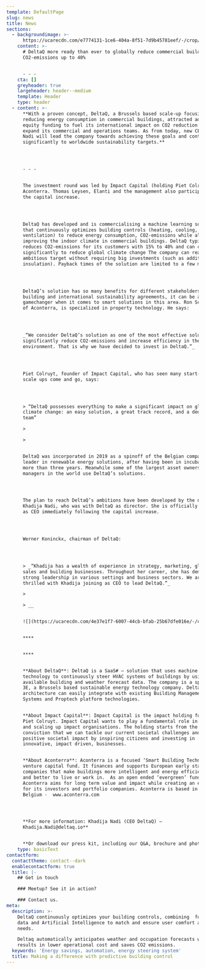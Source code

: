 ```yaml
---
template: DefaultPage
slug: news
title: News
sections:
  - backgroundimage: >-
      https://ucarecdn.com/e7774131-1ce6-404a-8f51-7d9b45781eef/-/crop/2723x839/0,516/-/preview/
    content: >-
      # DeltaQ more ready than ever to globally reduce commercial buildings’
      CO2-emissions up to 40%


      - - -
    cta: []
    greyheader: true
    largeheader: header--medium
    template: Header
    type: header
  - content: >-
      **With a proven concept, DeltaQ, a Brussels based scale-up focusing on
      reducing energy consumption in commercial buildings, attracted additional
      equity funding to fuel its international impact on CO2 reduction and to
      expand its commercial and operations teams. As from today, new CEO Khadija
      Nadi will lead the company towards achieving these goals and contributing
      significantly to worldwide sustainability targets.** 




      - - -


      The investment round was led by Impact Capital (holding Piet Colruyt) and
      Aconterra. Thomas Leysen, Elanti and the management also participated in
      the capital increase.




      DeltaQ has developed and is commercialising a machine learning solution
      that continuously optimizes building controls (heating, cooling,
      ventilation) to reduce energy consumption, CO2-emissions while also
      improving the indoor climate in commercial buildings. DeltaQ typically
      reduces CO2-emissions for its customers with 15% to 40% and can contribute
      significantly to reduce global climate change The company can realize this
      ambitious target without requiring big investments (such as additional
      insulation). Payback times of the solution are limited to a few months.




      DeltaQ’s solution has so many benefits for different stakeholders within a
      building and international sustainability agreements, it can be a real
      gamechanger when it comes to smart solutions in this area. Ron Schuermans
      of Aconterra, is specialized in property technology. He says: 




      _“We consider DeltaQ’s solution as one of the most effective solutions to
      significantly reduce CO2-emissions and increase efficiency in the built
      environment. That is why we have decided to invest in DeltaQ.”_ 




      Piet Colruyt, founder of Impact Capital, who has seen many start-ups and
      scale ups come and go, says: 




      > “DeltaQ possesses everything to make a significant impact on global
      climate change: an easy solution, a great track record, and a dedicated
      team”

      >

      >


      DeltaQ was incorporated in 2019 as a spinoff of the Belgian company 3E, a
      leader in renewable energy solutions, after having been in incubation for
      more than three years. Meanwhile some of the largest asset owners and
      managers in the world use DeltaQ’s solutions. 




      The plan to reach DeltaQ’s ambitions have been developed by the new CEO,
      Khadija Nadi, who was with DeltaQ as director. She is officially appointed
      as CEO immediately following the capital increase.




      Werner Koninckx, chairman of DeltaQ: 




      > _“Khadija has a wealth of experience in strategy, marketing, global
      sales and building businesses. Throughout her career, she has demonstrated
      strong leadership in various settings and business sectors. We are
      thrilled with Khadija joining as CEO to lead DeltaQ.”_

      >

      > __


      ![](https://ucarecdn.com/4e37e1f7-6007-44cb-bfab-25b67dfe016e/-/crop/466x628/71,2/-/preview/)


      ****


      ****


      **About DeltaQ**: DeltaQ is a SaaS# – solution that uses machine learning
      technology to continuously steer HVAC systems of buildings by using all
      available building and weather forecast data. The company is a spin-off of
      3E, a Brussels based sustainable energy technology company. DeltaQ’s open
      architecture can easily integrate with existing Building Management
      Systems and Proptech platform technologies. 


      **About Impact Capital**: Impact Capital is the impact holding founded by
      Piet Colruyt. Impact Capital wants to play a fundamental role in enabling
      and scaling up impact organisations. The holding starts from the
      conviction that we can tackle our current societal challenges and create
      positive societal impact by inspiring citizens and investing in
      innovative, impact driven, businesses. 


      **About Aconterra**: Aconterra is a focused ‘Smart Building Technology’
      venture capital fund. It finances and supports European early stage
      companies that make buildings more intelligent and energy efficient, safer
      and better to live or work in.  As an open ended ‘evergreen’ fund,
      Aconterra aims for long term value and impact while creating an ecosystem
      for its investors and portfolio companies. Aconterra is based in Antwerp,
      Belgium -  www.aconterra.com




      **For more information: Khadija Nadi (CEO DeltaQ) –
      Khadija.Nadi@deltaq.io** 


      **Or download our press kit, including our Q&A, brochure and photos.**
    type: basicText
contactform:
  contacttheme: contact--dark
  enablecontactform: true
  title: |-
    ## Get in touch

    ### Meetup? See it in action?

    ### Contact us.
meta:
  description: >-
    DeltaQ continuously optimizes your building controls, combining  forecast
    data and Artificial Intelligence to match and ensure user comfort and
    needs. 

    Deltaq automatically anticipates weather and occupation forecasts which
    results in lower operational cost and saves CO2 emissions.
  keywords: 'Energy savings, automation, energy steering system'
  title: Making a difference with predictive building control
---
```


